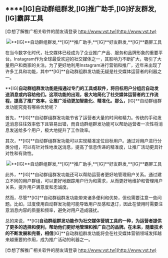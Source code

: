 ## ****[IG]**自动群组群发,**[IG]**推广助手,**[IG]**好友群发,**[IG]**霸屏工具**

[😍想了解推广相关软件的朋友请登录 http://www.vst.tw](http://www.vst.tw)

 <center><img src="https://vst.tw/MP4/tuiguang/png/0.png" alt="**[IG]**自动群组群发,**[IG]**推广助手,**[IG]**好友群发,**[IG]**霸屏工具"></center>

在当今数字化时代，社交媒体已经成为了企业推广产品、服务和品牌形象的重要平台。Instagram作为全球最受欢迎的社交媒体之一，其影响力不断扩大，吸引了大量用户和商家的关注。为了更好地利用Instagram进行营销和推广，近年来出现了许多工具和功能，其中**[IG]**自动群组群发功能无疑是社交媒体运营者的利器之一。

**[IG]**自动群组群发功能是指通过专门的工具或软件，将目标用户分组后自动发送消息或内容给他们。这项功能的出现，极大地简化了社交媒体运营者的工作流程，提高了推广效率，让推广活动更加智能化、精准化。那么，**[IG]**自动群组群发功能究竟有哪些优势呢？

首先，**[IG]**自动群组群发功能节省了运营者大量的时间和精力。传统的手动发送消息往往效率低下且容易出错，而自动群组群发功能可以帮助运营者一次性将消息发送给多个用户，极大地提升了工作效率。

其次，**[IG]**自动群组群发功能可以实现精准定位目标用户。通过对用户进行分类分组，可以有针对性地发送消息，提高了信息传递的精准度，让推广活动更具针对性和有效性。

 <center><img src="https://vst.tw/MP4/tuiguang/png/6.png" alt="**[IG]**自动群组群发,**[IG]**推广助手,**[IG]**好友群发,**[IG]**霸屏工具"></center>

此外，**[IG]**自动群组群发功能还可以帮助运营者更好地管理用户关系。通过建立不同的用户群组，可以更好地跟踪用户行为和需求，从而更好地维护和管理用户关系，提升用户满意度和忠诚度。

然而，尽管**[IG]**自动群组群发功能带来诸多便利和优势，但也需要注意一些问题。比如，过度使用自动群发功能可能导致用户反感和退订，因此在使用时需要注意消息内容的质量和频率，避免对用户造成骚扰。

总的来说，**[IG]**自动群组群发功能作为社交媒体营销工具的一种，为运营者提供了更多的选择和便利，帮助他们更好地管理和推广自己的品牌。在未来，随着技术的不断发展和完善，相信**[IG]**自动群组群发功能将会在社交媒体营销领域发挥越来越重要的作用，成为推广活动的利器之一。

[😍想了解推广相关软件的朋友请登录 http://www.vst.tw](http://www.vst.tw)



